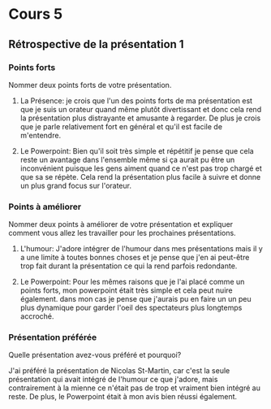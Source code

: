 # Cours 5
## Rétrospective de la présentation 1

### Points forts
Nommer deux points forts de votre présentation. 

1. La Présence: je crois que l'un des points forts de ma présentation est que je suis un orateur quand même plutôt divertissant et donc cela rend la présentation plus distrayante et amusante à regarder. De plus je crois que je parle relativement fort en général et qu'il est facile de m'entendre.

2. Le Powerpoint: Bien qu'il soit très simple et répétitif je pense que cela reste un avantage dans l'ensemble même si ça aurait pu être un inconvénient puisque les gens aiment quand ce n'est pas trop chargé et que sa se répète. Cela rend la présentation plus facile à suivre et donne un plus grand focus sur l'orateur.
### Points à améliorer
Nommer deux points à améliorer de votre présentation et expliquer comment vous allez les travailler pour les prochaines présentations. 

1. L'humour: J'adore intégrer de l'humour dans mes présentations mais il y a une limite à toutes bonnes choses et je pense que j'en ai peut-être trop fait durant la présentation ce qui la rend parfois redondante.

2. Le Powerpoint: Pour les mêmes raisons que je l'ai placé comme un points forts, mon powerpoint était très simple et cela peut nuire également. dans mon cas je pense que j'aurais pu en faire un un peu plus dynamique pour garder l'oeil des spectateurs plus longtemps accroché.
### Présentation préférée
Quelle présentation avez-vous préféré et pourquoi? 

J'ai préféré la présentation de Nicolas St-Martin, car c'est la seule présentation qui avait intégré de l'humour ce que j'adore, mais contrairement à la mienne ce n'était pas de trop et vraiment bien intégré au reste. De plus, le Powerpoint était à mon avis bien réussi également.

